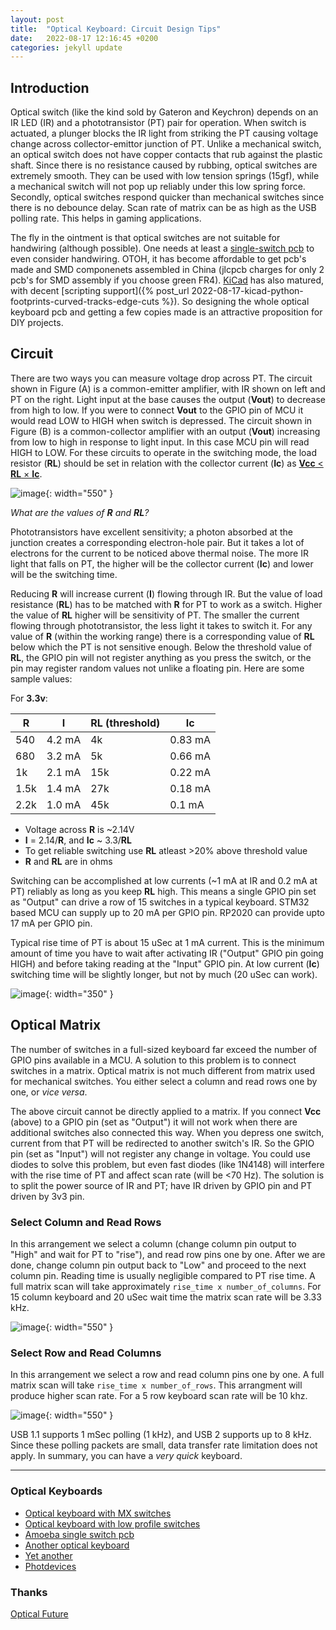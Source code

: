 ```yaml
---
layout: post
title:  "Optical Keyboard: Circuit Design Tips"
date:   2022-08-17 12:16:45 +0200
categories: jekyll update
---
```



## Introduction

Optical switch (like the kind sold by Gateron and Keychron) depends on an IR
LED (IR) and a phototransistor (PT) pair for
operation. When switch is actuated, a plunger blocks the IR light from striking
the PT causing voltage change across collector-emittor junction of PT. Unlike a
mechanical switch, an optical switch does not have copper contacts that rub
against the plastic shaft. Since there is no resistance caused by rubbing,
optical switches are extremely smooth. They can be used with low tension
springs (15gf), while a mechanical switch will not pop up reliably under this
low spring force. Secondly, optical switches respond quicker than mechanical
switches since there is no debounce delay. Scan rate of matrix can be as high
as the USB polling rate. This helps in gaming applications.

The fly in the ointment is that optical switches are not suitable for
handwiring (although possible). One needs at least a [single-switch pcb][optical-amoeba] to
even consider handwiring. OTOH, it has become affordable to get pcb's made and SMD
componenets assembled in China (jlcpcb charges for only 2 pcb's for SMD assembly if you choose
green FR4). [KiCad][kicad-org] has also matured, with decent
[scripting support]({% post_url 2022-08-17-kicad-python-footprints-curved-tracks-edge-cuts %}).
So designing the whole optical keyboard pcb and getting a few copies made is an
attractive proposition for DIY projects.

## Circuit

There are two ways you can measure voltage drop across PT. The circuit shown in
Figure (A) is a common-emitter amplifier, with IR shown on left and PT on the
right. Light input at the base causes the output (**Vout**) to decrease from high
to low. If you were to connect **Vout** to the GPIO pin of MCU it would read LOW to
HIGH when switch is depressed. The circuit shown in Figure (B) is a
common-collector amplifier with an output (**Vout**) increasing from low to high in
response to light input. In this case MCU pin will read HIGH to LOW. For these
circuits to operate in the switching mode, the load resistor (**RL**) should be set
in relation with the collector current (**Ic**) as
[**Vcc** < **RL** × **Ic**][photodevices].

![image](/assets/opic1.png){: width="550" }

*What are the values of **R** and **RL**?*

Phototransistors have excellent sensitivity; a photon absorbed at the junction
creates a corresponding electron-hole pair. But it takes a lot of electrons for
the current to be noticed above thermal noise. The more IR light that falls on
PT, the higher will be the collector current (**Ic**) and lower will be the switching time. 

Reducing **R** will increase current (**I**) flowing through IR. But the value of load
resistance (**RL**) has to be matched with **R** for PT to work as a switch. Higher the value
of **RL** higher will be sensitivity of PT. The smaller the current flowing through
phototransistor, the less light it takes to switch it. For any value of **R**
(within the working range) there is a corresponding value of **RL** below which
the PT is not sensitive enough. Below the threshold value of **RL**, the GPIO pin 
will not register anything as you press the switch, or the pin may register
random values not unlike a floating pin. Here are some sample
values:

For **3.3v**:

|  **R**  |  **I**  |  **RL** (threshold) |  **Ic** |
| --- | --- | --- | --- |
| 540 | 4.2 mA | 4k | 0.83 mA |
| 680 | 3.2 mA | 5k | 0.66 mA |
| 1k | 2.1 mA | 15k | 0.22 mA |
| 1.5k | 1.4 mA | 27k | 0.18 mA |
| 2.2k | 1.0 mA | 45k | 0.1 mA |

* Voltage across **R** is ~2.14V
* **I** = 2.14/**R**, and **Ic** ~ 3.3/**RL**
* To get reliable switching use **RL** atleast >20% above threshold value
* **R** and **RL** are in ohms

Switching can be accomplished at low currents (~1 mA at IR and 0.2 mA at PT) reliably as long as you
keep **RL** high. This means a single GPIO pin set as "Output" can drive a row of
15 switches in a typical keyboard. STM32 based MCU can supply up to 20 mA per GPIO
pin. RP2020 can provide upto 17 mA per GPIO pin.

Typical rise time of PT is about 15 uSec at 1 mA current. This is the minimum
amount of time you have to wait after activating IR ("Output" GPIO pin going HIGH) and before taking reading
at the "Input" GPIO pin. At low current (**Ic**) switching time will be
slightly longer, but not by much (20 uSec can work).


![image](/assets/opic2.png){: width="350" }


## Optical Matrix

The number of switches in a full-sized keyboard far exceed the number of GPIO pins available in a MCU. A solution
to this problem is to connect switches in a matrix. Optical matrix is not much different from matrix used
for mechanical switches. You either select a column and read rows one by one, or *vice versa*.

The above circuit cannot be directly applied to a matrix. If you connect **Vcc**
(above) to a GPIO pin (set as "Output") it will not work when there are 
additional switches also connected this way. When you depress one switch, current from that PT will be
redirected to another switch's IR. So the GPIO pin (set as "Input") will not
register any change in voltage. You could use diodes to solve this problem, but
even fast diodes (like 1N4148) will interfere with the rise time of PT and
affect scan rate (will be <70 Hz). The solution is to split the power source of IR and PT; have IR driven
by GPIO pin and PT driven by 3v3 pin.


### Select Column and Read Rows

In this arrangement we select a column (change column pin output to "High" and
wait for PT to "rise"), and read row pins one by one. After we are done,
change column pin output back to "Low" and proceed to the next column pin.
Reading time is usually negligible compared to PT rise time.
A full matrix scan will take approximately `rise_time x number_of_columns`. For 15 column
keyboard and 20 uSec wait time the matrix scan rate will be 3.33 kHz.

![image](/assets/opic4.png){: width="550" }

### Select Row and Read Columns

In this arrangement we select a row and read column pins one by one.
A full matrix scan will take `rise_time x number_of_rows`. This arrangment will produce higher scan rate.
For a 5 row keyboard scan rate will be 10 khz.

![image](/assets/opic3.png){: width="550" }

USB 1.1 supports 1 mSec polling (1 kHz), and USB 2 supports up to 8 kHz. Since
these polling packets are small, data transfer rate limitation does not apply.
In summary, you can have a *very quick* keyboard.


***

### Optical Keyboards


- [Optical keyboard with MX switches](https://github.com/girishji/optical-keyboard-mx)
- [Optical keyboard with low profile switches](https://github.com/girishji/keychron-optical-keyboard)
- [Amoeba single switch pcb](https://github.com/girishji/optical-amoeba)
- [Another optical keyboard](https://github.com/girishji/optical-keyboard)
- [Yet another](https://github.com/Dachtire/sok42)
- [Photdevices](http://educypedia.karadimov.info/library/Sharp%20photodevices.pdf)


### Thanks

[Optical Future](https://discord.com/login?redirect_to=%2Fchannels%2F715975244896272618)


[kicad-org]: https://www.kicad.org/
[photodevices]: http://educypedia.karadimov.info/library/Sharp%20photodevices.pdf
[optical-amoeba]: https://github.com/girishji/optical-amoeba
